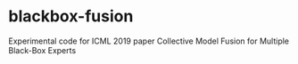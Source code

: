 # blackbox-fusion
Experimental code for ICML 2019 paper Collective Model Fusion for Multiple Black-Box Experts
